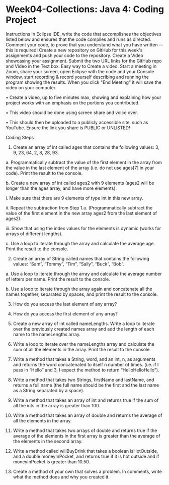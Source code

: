 # Week04-Collections: Java 4: Coding Project

Instructions
In Eclipse IDE, write the code that accomplishes the objectives listed below and ensures that the code compiles and runs as directed.
Comment your code, to prove that you understand what you have written -- this is required!
Create a new repository on GitHub for this week's assignments and push your code to the repository.
Create a Video showcasing your assignment.
Submit the two URL links for the GitHub repo and Video in the Text box.
Easy way to Create a video:  Start a meeting in Zoom, share your screen, open Eclipse with the code and your Console window, start recording & record yourself describing and running the program showing the results. When you click "End Meeting" it will save the video on your computer.

• Create a video, up to five minutes max, showing and explaining how your project works with an emphasis on the portions you contributed.

• This video should be done using screen share and voice over.  

• This should then be uploaded to a publicly accessible site, such as YouTube. Ensure the link you share is PUBLIC or UNLISTED!


Coding Steps
1. Create an array of int called ages that contains the following values: 3, 9, 23, 64, 2, 8, 28, 93.

a. Programmatically subtract the value of the first element in the array from the value in the last element of the array (i.e. do not use ages[7] in your code). Print the result to the console.  

b. Create a new array of int called ages2 with 9 elements (ages2 will be longer than the ages array, and have more elements).  

i. Make sure that there are 9 elements of type int in this new array.  

ii. Repeat the subtraction from Step 1.a. (Programmatically subtract the value of the first element in the new array ages2 from the last element of ages2). 

iii. Show that using the index values for the elements is dynamic (works for arrays of different lengths).

c. Use a loop to iterate through the array and calculate the average age. Print the result to the console.

2. Create an array of String called names that contains the following values: “Sam”, “Tommy”, “Tim”, “Sally”, “Buck”, “Bob”.

a. Use a loop to iterate through the array and calculate the average number of letters per name. Print the result to the console.

b. Use a loop to iterate through the array again and concatenate all the names together, separated by spaces, and print the result to the console.

3. How do you access the last element of any array?

4. How do you access the first element of any array?

5. Create a new array of int called nameLengths. Write a loop to iterate over the previously created names array and add the length of each name to the nameLengths array.

6. Write a loop to iterate over the nameLengths array and calculate the sum of all the elements in the array. Print the result to the console.

7. Write a method that takes a String, word, and an int, n, as arguments and returns the word concatenated to itself n number of times. (i.e. if I pass in “Hello” and 3, I expect the method to return “HelloHelloHello”).

8. Write a method that takes two Strings, firstName and lastName, and returns a full name (the full name should be the first and the last name as a String separated by a space).

9. Write a method that takes an array of int and returns true if the sum of all the ints in the array is greater than 100.

10. Write a method that takes an array of double and returns the average of all the elements in the array.

11. Write a method that takes two arrays of double and returns true if the average of the elements in the first array is greater than the average of the elements in the second array.

12. Write a method called willBuyDrink that takes a boolean isHotOutside, and a double moneyInPocket, and returns true if it is hot outside and if moneyInPocket is greater than 10.50.

13. Create a method of your own that solves a problem. In comments, write what the method does and why you created it.
